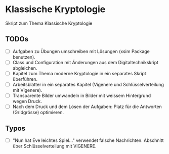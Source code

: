 # Klassische Kryptologie

Skript zum Thema Klassische Kryptologie

## TODOs

- [ ] Aufgaben zu Übungen umschreiben mit Lösungen (xsim Package benutzen).
- [ ] Class und Configuration mit Änderungen aus dem Digitaltechnikskript abgleichen.
- [ ] Kapitel zum Thema moderne Kryptologie in ein separates Skript überführen.
- [ ] Arbeitsblätter in ein separates Kapitel (Vigenere und Schlüsselverteilung mit Vigenere).
- [ ] Transparente Bilder umwandeln in Bilder mit weissem Hintergrund wegen Druck.
- [ ] Nach dem Druck und dem Lösen der Aufgaben: Platz für die Antworten (Gridgrösse) optimieren.

## Typos

- [ ]  "Nun hat Eve leichtes Spiel..." verwendet falsche Nachrichten. Abschnitt über Schlüsselverteilung mit VIGENERE.
